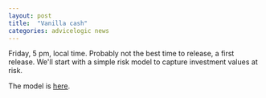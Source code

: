 ```yaml
---
layout: post
title:  "Vanilla cash"
categories: advicelogic news
---
```


Friday, 5 pm, local time.
Probably not the best time to release, a first release.
We'll start with a simple risk model to capture investment values at risk.

The model is [here](https://github.com/advicelogic/vanilla-cash/tree/v1.0.0-alpha).
